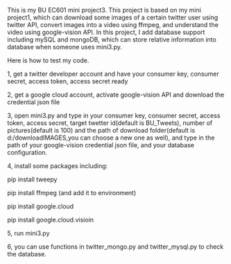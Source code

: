 This is my BU EC601 mini project3. This project is based on my mini project1, which can download some images of a certain twitter user using twitter API, convert images into a video using ffmpeg, and understand the video using google-vision API. In this project, I add database support including mySQL and mongoDB, which can store relative information into database when someone uses mini3.py.


Here is how to test my code.

1, get a twitter developer account and have your consumer key, consumer secret, access token, access secret ready

2, get a google cloud account, activate google-vision API and download the credential json file

3, open mini3.py and type in your consumer key, consumer secret, access token, access secret, target twetter id(default is BU_Tweets), 
number of pictures(default is 100) and the path of download folder(default is d:/downloadIMAGES,you can choose a new one as well), and type in the path of your google-vision credential json file, and your database configuration.

4, install some packages including:

pip install tweepy

pip install ffmpeg
(and add it to environment)

pip install google.cloud

pip install google.cloud.visioin


5, run mini3.py

6, you can use functions in twitter_mongo.py and twitter_mysql.py to check the database.
